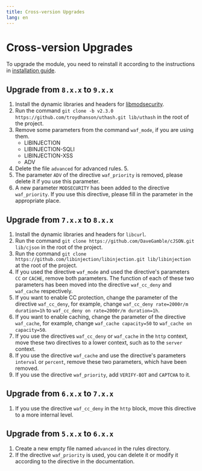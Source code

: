 ```yaml
---
title: Cross-version Upgrades
lang: en
---
```


# Cross-version Upgrades

To upgrade the module, you need to reinstall it according to the instructions in [installation guide](/guide/installation.md).

## Upgrade from `8.x.x` to `9.x.x`

1. Install the dynamic libraries and headers for [libmodsecurity](https://github.com/SpiderLabs/ModSecurity).
2. Run the command `git clone -b v2.3.0 https://github.com/troydhanson/uthash.git lib/uthash` in the root of the project.
3. Remove some parameters from the command `waf_mode`, if you are using them.
    * LIBINJECTION
    * LIBINJECTION-SQLI
    * LIBINJECTION-XSS
    * ADV
4. Delete the file `advanced` for advanced rules. 5.
5. The parameter `ADV` of the directive `waf_priority` is removed, please delete it if you use this parameter.
6. A new parameter `MODSECURITY` has been added to the directive `waf_priority`. If you use this directive, please fill in the parameter in the appropriate place.

## Upgrade from `7.x.x` to `8.x.x`

1. Install the dynamic libraries and headers for `libcurl`.
2. Run the command `git clone https://github.com/DaveGamble/cJSON.git lib/cjson` in the root of the project.
3. Run the command `git clone https://github.com/libinjection/libinjection.git lib/libinjection` at the root of the project.
4. If you used the directive `waf_mode` and used the directive's parameters `CC` or `CACHE`, remove both parameters. The function of each of these two parameters has been moved into the directive `waf_cc_deny` and `waf_cache` respectively. 
5. If you want to enable CC protection, change the parameter of the directive `waf_cc_deny`, for example, change `waf_cc_deny rate=2000r/m duration=1h` to `waf_cc_deny on rate=2000r/m duration=1h`.
6. If you want to enable caching, change the parameter of the directive `waf_cache`, for example, change `waf_cache capacity=50` to `waf_cache on capacity=50`.
7. If you use the directives `waf_cc_deny` or `waf_cache` in the `http` context, move these two directives to a lower context, such as to the `server` context.
8. If you use the directive `waf_cache` and use the directive's parameters `interval` or `percent`, remove these two parameters, which have been removed.
9. If you use the directive `waf_priority`, add `VERIFY-BOT` and `CAPTCHA` to it.

## Upgrade from `6.x.x` to `7.x.x`

1. If you use the directive `waf_cc_deny` in the `http` block, move this directive to a more internal level.

## Upgrade from `5.x.x` to `6.x.x`

1. Create a new empty file named `advanced` in the rules directory.
2. If the directive `waf_priority` is used, you can delete it or modify it according to the directive in the documentation.

